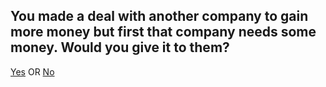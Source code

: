 ## You made a deal with another company to gain more money but first that company needs some money. Would you give it to them?

[Yes]() OR [No]()